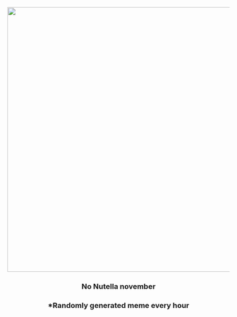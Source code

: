 <p align="center">
        <img src="https://i.redd.it/vkhg0wncqcx91.jpg" width="600" height="600">
        </p>
        <h3 align="center">No Nutella november</h3>
        <h3 align="center">*Randomly generated meme every hour</h3>
    